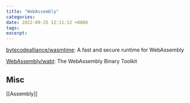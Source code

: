 ```yaml
---
title: "WebAssembly"
categories: 
date: 2022-09-25 12:11:12 +0800
tags: 
excerpt: 
---
```




[bytecodealliance/wasmtime](https://github.com/bytecodealliance/wasmtime): A fast and secure runtime for WebAssembly

[WebAssembly/wabt](https://github.com/WebAssembly/wabt): The WebAssembly Binary Toolkit

## Misc

[[Assembly]]


